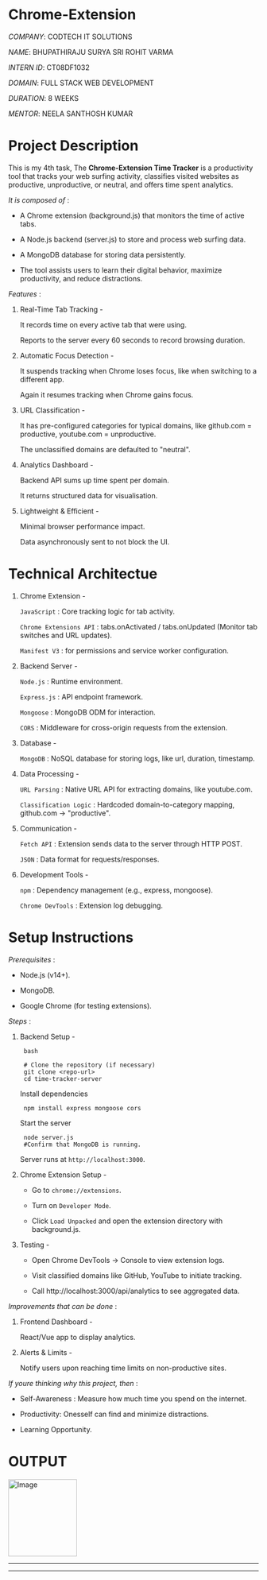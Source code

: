 # Chrome-Extension

*COMPANY*: CODTECH IT SOLUTIONS

*NAME*: BHUPATHIRAJU SURYA SRI ROHIT VARMA

*INTERN ID*: CT08DF1032

*DOMAIN*: FULL STACK WEB DEVELOPMENT

*DURATION*: 8 WEEKS

*MENTOR*: NEELA SANTHOSH KUMAR

# Project Description 

This is my 4th task, The **Chrome-Extension Time Tracker** is a productivity tool that tracks your web surfing activity, classifies visited websites as productive, unproductive, or neutral, and offers time spent analytics. 

*It is composed of* :

   - A Chrome extension (background.js) that monitors the time of active tabs.

   - A Node.js backend (server.js) to store and process web surfing data.

   - A MongoDB database for storing data persistently.

   - The tool assists users to learn their digital behavior, maximize productivity, and reduce        distractions.

*Features* :

1. Real-Time Tab Tracking -
   
      It records time on every active tab that were using.

      Reports to the server every 60 seconds to record browsing duration.

2. Automatic Focus Detection -

      It suspends tracking when Chrome loses focus, like when switching to a different app.

      Again it resumes tracking when Chrome gains focus.

3. URL Classification -

      It has pre-configured categories for typical domains, like github.com = productive, youtube.com = unproductive.

      The unclassified domains are defaulted to "neutral".

4. Analytics Dashboard -
 
      Backend API sums up time spent per domain.

      It returns structured data for visualisation.

5. Lightweight & Efficient -

      Minimal browser performance impact.

      Data asynchronously sent to not block the UI.

# Technical Architectue

1. Chrome Extension -

     `JavaScript` : Core tracking logic for tab activity.

     `Chrome Extensions API` : tabs.onActivated / tabs.onUpdated (Monitor tab switches and URL updates).

     `Manifest V3` : for permissions and service worker configuration.

2. Backend Server -
   
      `Node.js` : Runtime environment.

      `Express.js` : API endpoint framework.

      `Mongoose` : MongoDB ODM for interaction.

      `CORS` : Middleware for cross-origin requests from the extension.

3. Database -

      `MongoDB` : NoSQL database for storing logs, like url, duration, timestamp.

4. Data Processing -

      `URL Parsing` : Native URL API for extracting domains, like youtube.com.

      `Classification Logic` : Hardcoded domain-to-category mapping, github.com -> "productive".

5. Communication -

      `Fetch API` : Extension sends data to the server through HTTP POST.

      `JSON` : Data format for requests/responses.

6. Development Tools -

      `npm` : Dependency management (e.g., express, mongoose).

      `Chrome DevTools` : Extension log debugging.

# Setup Instructions

*Prerequisites* :

- Node.js (v14+).

- MongoDB.

- Google Chrome (for testing extensions).

*Steps* :

1. Backend Setup -

        bash

        # Clone the repository (if necessary)
        git clone <repo-url>
        cd time-tracker-server

   Install dependencies 

        npm install express mongoose cors

   Start the server

        node server.js
        #Confirm that MongoDB is running.

   Server runs at `http://localhost:3000`.

2. Chrome Extension Setup -

      - Go to `chrome://extensions`.

      - Turn on `Developer Mode`.

      - Click `Load Unpacked` and open the extension directory with background.js.

3. Testing -

      - Open Chrome DevTools -> Console to view extension logs.

      - Visit classified domains like GitHub, YouTube to initiate tracking.

      - Call http://localhost:3000/api/analytics to see aggregated data.

*Improvements that can be done* :

1. Frontend Dashboard -

      React/Vue app to display analytics.

2. Alerts & Limits -

      Notify users upon reaching time limits on non-productive sites.

*If youre thinking why this project, then* :

- Self-Awareness : Measure how much time you spend on the internet.

- Productivity: Onesself can find and minimize distractions.

- Learning Opportunity.

# OUTPUT

<img width="138" height="155" alt="Image" src="https://github.com/user-attachments/assets/10666212-f73b-4b79-9a7c-ca33711b9259" />

--------------------------------------------------------------------------------------------------------------------------------------

--------------------------------------------------------------------------------------------------------------------------------------



